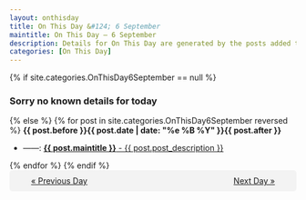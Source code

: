 ```yaml
---
layout: onthisday
title: On This Day &#124; 6 September
maintitle: On This Day — 6 September
description: Details for On This Day are generated by the posts added to the website so the content is subject to changes/updates over time.
categories: [On This Day]
---
```


{% if site.categories.OnThisDay6September == null %}
<h3>Sorry no known details for today</h3>
{% else %}
{% for post in site.categories.OnThisDay6September reversed %}
<strong>{{ post.before }}{{ post.date | date: "%e %B %Y" }}{{ post.after }}</strong>
<ul>
<li> ——: <a class="{{ post.class }}" href="{{ post.url }}"><strong>{{ post.maintitle }}</strong> - {{ post.post_description }}</a></li>
</ul>
{% endfor %}
{% endif %}

<div style="background-color: #f3f3f3; padding: 10px; border-radius: 5px; text-align: center; display: flex; justify-content: space-evenly;">
<a href="/onthisday/09/09-05">« Previous Day</a>
<span style="visibility:hidden;">[ Visit Leap Year February 29 ]</span>
<a href="/onthisday/09/09-07">Next Day »</a>
</div>
